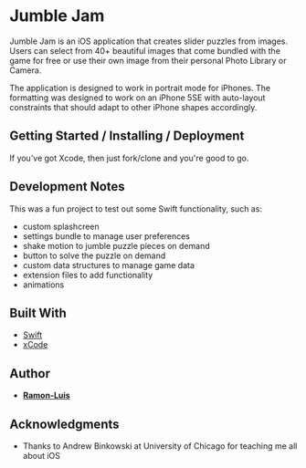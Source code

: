 # Jumble Jam

Jumble Jam is an iOS application that creates slider puzzles from images.  Users can 
select from 40+ beautiful images that come bundled with the game for free or use their 
own image from their personal Photo Library or Camera.

The application is designed to work in portrait mode for iPhones.  The formatting was
designed to work on an iPhone 5SE with auto-layout constraints that should adapt to
other iPhone shapes accordingly.

## Getting Started / Installing / Deployment

If you've got Xcode, then just fork/clone and you're good to go.

## Development Notes

This was a fun project to test out some Swift functionality, such as:
* custom splashcreen
* settings bundle to manage user preferences
* shake motion to jumble puzzle pieces on demand
* button to solve the puzzle on demand
* custom data structures to manage game data
* extension files to add functionality
* animations


## Built With

* [Swift](https://developer.apple.com/swift/)
* [xCode](https://developer.apple.com/xcode/)

## Author

* [**Ramon-Luis**](https://github.com/ramon-luis)

## Acknowledgments

* Thanks to Andrew Binkowski at University of Chicago for teaching me all about iOS